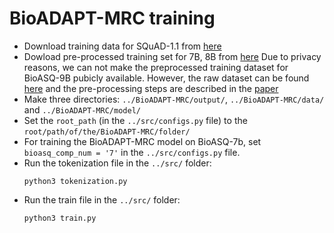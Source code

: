 # BioADAPT-MRC training

* Download training data for SQuAD-1.1 from [here](https://deepai.org/dataset/squad)
* Dowload pre-processed training set for 7B, 8B from [here](https://drive.google.com/drive/folders/1SlgDQUg2hNMBRDgPZlqo_ucRZpDM3TV6)
  Due to privacy reasons, we can not make the preprocessed training dataset for BioASQ-9B pubicly available. However, the raw dataset can be found [here](http://participants-area.bioasq.org/datasets/) and the pre-processing steps are described in the [paper](https://arxiv.org/abs/2202.13174)
* Make three directories: `../BioADAPT-MRC/output/`, `../BioADAPT-MRC/data/` and `../BioADAPT-MRC/model/`  
* Set the `root_path` (in the `../src/configs.py` file) to the `root/path/of/the/BioADAPT-MRC/folder/`
* For training the BioADAPT-MRC model on BioASQ-7b, set `bioasq_comp_num = '7'` in the `../src/configs.py` file.
* Run the tokenization file in the `../src/` folder:
  ```
  python3 tokenization.py
  ```
* Run the train file in the `../src/` folder:
  ```
  python3 train.py
  ```
